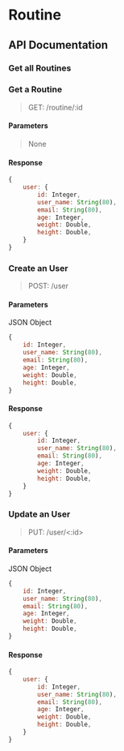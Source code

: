 # Routine

## API Documentation

### Get all Routines
>
### Get a Routine
> GET: /routine/:id
#### Parameters
> None

#### Response
```javascript
{
    user: {
        id: Integer,
        user_name: String(80),
        email: String(80),
        age: Integer,
        weight: Double,
        height: Double,
    }
}
```

### Create an User
> POST: /user
#### Parameters
JSON Object
```javascript
{
    id: Integer,
    user_name: String(80),
    email: String(80),
    age: Integer,
    weight: Double,
    height: Double,
}
```
#### Response
```javascript
{
    user: {
        id: Integer,
        user_name: String(80),
        email: String(80),
        age: Integer,
        weight: Double,
        height: Double,
    }
}
```

### Update an User
> PUT: /user/<:id>
#### Parameters
JSON Object
```javascript
{
    id: Integer,
    user_name: String(80),
    email: String(80),
    age: Integer,
    weight: Double,
    height: Double,
}
```
#### Response
```javascript
{
    user: {
        id: Integer,
        user_name: String(80),
        email: String(80),
        age: Integer,
        weight: Double,
        height: Double,
    }
}
```